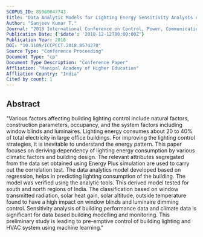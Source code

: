 ```yaml
---
SCOPUS_ID: 85060047743
Title: "Data Analytic Models for Lighting Energy Sensitivity Analysis of Building"
Author: "Sanjeev Kumar T."
Journal: "2018 International Conference on Control, Power, Communication and Computing Technologies, ICCPCCT 2018"
Publication Date: {'$date': '2018-12-12T00:00:00Z'}
Publication Year: 2018
DOI: "10.1109/ICCPCCT.2018.8574270"
Source Type: "Conference Proceeding"
Document Type: "cp"
Document Type Description: "Conference Paper"
Affliation: "Manipal Academy of Higher Education"
Affliation Country: "India"
Cited by count: 1
---
```


## Abstract
"Various factors affecting building lighting control include natural factors, construction parameters, occupancy, and the system factors including window blinds and luminaires. Lighting energy consumes about 20 to 40% of total electricity in large office buildings. For improving the lighting control strategies, it is inevitable to understand the energy pattern. This paper focuses on deriving dependency of lighting energy consumption by various climatic factors and building design. The relevant attributes segregated from the data set obtained using Energy Plus simulation are used to carry out the correlation test. The data analytics model developed based on regression, helps in predicting lighting consumption of the building. The model was verified using the analytic tools. This derived model tested for south and north regions of India. The classification based on window transmitted radiation, solar heat gain, solar altitude, outside temperature found to have a high impact on window blinds and luminaire dimming control. Sensitivity analysis of building performance data and climate data is significant for data based building modelling and monitoring. This preliminary study is leading to pre-emptive control of building lighting and HVAC system using machine learning."
